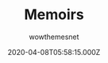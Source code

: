 ---
title: Memoirs
github: https://github.com/wowthemesnet/jekyll-theme-memoirs
demo: https://wowthemesnet.github.io/jekyll-theme-memoirs
author: wowthemesnet
ssg:
  - Jekyll
cms:
  - Markdown
date: 2020-04-08T05:58:15.000Z
description: Memoirs - beautiful free Jekyll theme
draft: true
publish_date: '2020-04-04T17:09:06Z'
update_date: '2021-10-31T15:32:15Z'
github_star: 287
github_fork: 304
---